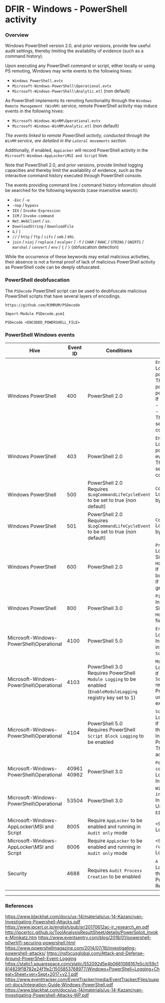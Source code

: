 # DFIR - Windows - PowerShell activity

### Overview

Windows PowerShell version 2.0, and prior versions, provide few useful audit
settings, thereby limiting the availability of evidence (such as a command
history).

Upon executing any PowerShell command or script, either locally or using PS
remoting, Windows may write events to the following hives:
  - `Windows PowerShell.evtx`
  - `Microsoft-Windows-PowerShell\Operational.evtx`
  - `Microsoft-Windows-PowerShell\Analytic.etl` (non default)

As PowerShell implements its remoting functionality through the `Windows Remote
Management (WinRM)` service, remote PowerShell activity may induce events in
the following hives:
  - `Microsoft-Windows-WinRM\Operational.evtx`
  - `Microsoft-Windows-WinRM\Analytic.etl` (non default)

*The events linked to remote PowerShell activity, conducted through the `WinRM`
service, are detailed in the `Lateral movements` section.*

Additionally, if enabled, `AppLocker` will record PowerShell activity in the
`Microsoft-Windows-AppLocker\MSI and Script` hive.

Note that PowerShell 2.0, and prior versions, provide limited logging
capacities and thereby limit the availability of evidence, such as the
interactive command history executed through PowerShell console.

The events providing command line / command history information should be
searched for the following keywords (case insensitive search):
  - `-Enc` / `-e`
  - `-nop` / `bypass`
  - `IEX` / `Invoke-Expression`
  - `ICM` / `Invoke-command`
  - `Net.WebClient` / `io.`
  - `DownloadString` / `DownloadFile`
  - `&` / `|`
  - `//` / `http` / `ftp` / `cifs` / `smb` / etc.
  - `join` / `nioj` / `replace` / `ecalper` / `-f` / `CHAR` / `RAHC` / `STRING`
    / `GNIRTS` / `marshal` / `convert` / `env` / `{` / `}` (obfuscation
    detection)

While the occurrence of these keywords may entail malicious activities, their
absence is not a formal proof of lack of malicious PowerShell activity as
PowerShell code can be deeply obfuscated.

### PowerShell deobfuscation

The `PSDecode` PowerShell script can be used to deobfuscate malicious
PowerShell scripts that have several layers of encodings.

```
https://github.com/R3MRUM/PSDecode

Import-Module PSDecode.psm1

PSDecode <ENCODED_POWERSHELL_FILE>
```

### PowerShell Windows events

| Hive     | Event ID | Conditions | Description |
|----------|----------|------------|-------------|
| Windows PowerShell | 400 | PowerShell 2.0 | `Engine state is changed from None to Available`.<br/> Logged on the start of any local or remote PowerShell activity (execution of powershell.exe).<br/> The `HostApplication` field record the binary path at the origin of the powershell activity and contain the commandline arguments provided to powershell.exe. <br/> If the `Hostname` field is equal to : <br/> - `ConsoleHost`, the event concern a local activity <br/> - `ServerRemoteHost`,  the event occured du to PowerShell remoting activity.<br/> The `RunaspaceId` identify the PowerShell activity and can be linked to the session termination (`EID 403`). Note that however this event cannot be strictly correlated to a logon session. |
| Windows PowerShell | 403 | PowerShell 2.0 | `Engine state is changed from Available to Stopped`.<br/> Logged at the end of any local or remote PowerShell activity (execution of powershell.exe) and contains the same level of information as the `EID 400` events.<br/> The `RunaspaceId` identify the PowerShell activity and can be linked to the session start (`EID 400`). Note that however this event cannot be strictly correlated to a logon session. |
| Windows PowerShell | 500 | PowerShell 2.0<br/> Requires `$LogCommandLifeCycleEvent` to be set to true (non default) | `Command "<COMMAND>" is Started.`<br/> Logged whenever a PowerShell command is executed, but can be bypassed by starting PowerShell using the `-NoProfile` / `-nop` flag. |
| Windows PowerShell | 501 | PowerShell 2.0<br/> Requires `$LogCommandLifeCycleEvent` to be set to true (non default) | `Command "<COMMAND>" is Stopped.`<br/> Logged whenever a PowerShell command finish its execution, but can be bypassed by starting PowerShell using the `-NoProfile` / `-nop` flag. |
| Windows PowerShell | 600 | PowerShell 2.0 | `Provider "<PROVIDER_NAME>" is Started.`<br> Logs the start and stop of PowerShell providers.<br/> Similarly to the events `EID 400` and `EID 403`, this event include the `HostApplication` field.<br/> If the provider is `WSMan` ("Provider WSMan Is Started"), the event, logged on both the client and remote systems, indicate the use of PS remoting.<br/> If the PowerShell activity relies on built-in alias, such as `IEX`, an event will be generated for the `Alias` provider. |
| Windows PowerShell | 800 | PowerShell 3.0 | `Pipeline execution details for command line`.<br/> Inconsistently logged.<br/> Similarly to the events EID 400 and EID 403, this event include the `HostApplication` field and present the advantage of logging, in the `UserId` field, the user account executing PowerShell. |
| Microsoft-Windows-PowerShell\Operational | 4100 | PowerShell 5.0 | `Error message [...]`.<br/> Logged whenever an error occurs in a PowerShell activity.<br/> Includes an `HostApplication` field, the `<DOMAIN>\<USER>` executing PowerShell in the `User` field, and may include the script path of the executed script in the `ScriptName` field. |
| Microsoft-Windows-PowerShell\Operational | 4103 | PowerShell 3.0 <br/> Requires PowerShell `Module Logging` to be enabled (`EnableModuleLogging` registry key set to 1) | `Module Logging`.<br/> Logged upon the execution of functions in the module(s) set to be logged.<br/> If the module names, configured in the `Software\Policies\Microsoft\Windows\PowerShell\ModuleLogging\ModuleNames` registry key, is set to `*`, the activity of the members of all modules are logged.<br/> Provides verbose information on the PowerShell activity and, in addition to user information, events may yields the parameters and output of the executed PowerShell cmdlets. |
| Microsoft-Windows-PowerShell\Operational | 4104 | PowerShell 5.0 <br/> Requires PowerShell `Script Block Logging` to be enabled | `Script block logging`: `Creating Scriptblock text [...]`.<br/>Logged upon the execution of PowerShell scripts and cmdlets.<br/>If the `Path` field is empty, the command was executed interactively through the PowerShell console.<br/>Includes, in the `ScriptBlockText` field, the script block (content of the PowerShell script or cmdlet and the commandline) being executed.<br/> This event provides valuable information but may be bypassed by malicious actors by starting PowerShell 2.0 (`powershell.exe -version 2.0`). |
| Microsoft-Windows-PowerShell\Operational | 40961<br/>40962 | PowerShell 3.0 | `PowerShell console is starting up` (`EID 40961`) followed by `PowerShell console is ready for user input` (`EID 40962`).<br/> Logged upon the start of a PowerShell activity (execution of powershell.exe).<br/> Includes the `<DOMAIN>\<USER>` executing PowerShell in the `User` field. |
| Microsoft-Windows-PowerShell\Operational | 53504 | PowerShell 3.0 | `Windows PowerShell has started an IPC listening thread on process: <PID> in `AppDomain`: <DOMAIN>`.<br/>Indicates that a PowerShell `AppDomain` was started.<br/> Usually logged upon the start of the PowerShell console, in between events `EID: 40961` and `EID: 40962`. |
| Microsoft-Windows-AppLocker\MSI and Script | 8005 | Require `AppLocker` to be enabled and running in `Audit only` mode | `<SCRIPT_PATH> was allowed to run`.<br/>Logged upon the execution of a local PowerShell script. |
| Microsoft-Windows-AppLocker\MSI and Script | 8006 | Require `AppLocker` to be enabled and running in `Audit only` mode | `<SCRIPT_PATH> was allowed to run but would have been prevented from running if the AppLocker policy were enforced`.<br/>Logged upon the execution of a local PowerShell script. |
| Security | 4688 | Requires `Audit Process Creation` to be enabled | `A new process has been created`.<br/> Logged upon the creation of every process. The `NewProcessName` field stores the full path of the process's executable and will contain `powershell.exe` for PowerShell activity.<br/>Refer to the `Processes` section for more information on this event. |

--------------------------------------------------------------------------------

### References

https://www.blackhat.com/docs/us-14/materials/us-14-Kazanciyan-Investigating-Powershell-Attacks.pdf
https://www.jpcert.or.jp/english/pub/sr/20170612ac-ir_research_en.pdf
http://jpcertcc.github.io/ToolAnalysisResultSheet/details/PowerSploit_Invoke-Mimikatz.htm
https://www.eventsentry.com/blog/2018/01/powershell-p0wrh11-securing-powershell.html
https://www.powershellmagazine.com/2014/07/16/investigating-powershell-attacks/
https://nsfocusglobal.com/Attack-and-Defense-Around-PowerShell-Event-Logging
https://static1.squarespace.com/static/552092d5e4b0661088167e5c/t/59c1814829f18782e24f1fe2/1505853768977/Windows+PowerShell+Logging+Cheat+Sheet+ver+Sept+2017+v2.1.pdf
https://www.eventtracker.com/EventTracker/media/EventTracker/Files/support-docs/Integration-Guide-Windows-PowerShell.pdf
https://www.blackhat.com/docs/us-14/materials/us-14-Kazanciyan-Investigating-Powershell-Attacks-WP.pdf
